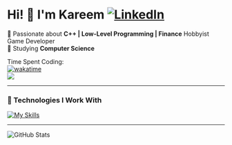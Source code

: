 # Hi! 👋 I'm Kareem [![LinkedIn](https://img.shields.io/badge/LinkedIn-blue?style=flat&logo=linkedin)](https://www.linkedin.com/in/kareem-al-otoum-703947255/)
🎯 Passionate about **C++ | Low-Level Programming | Finance** Hobbyist Game Developer  
💼 Studying **Computer Science**  

Time Spent Coding:  
[![wakatime](https://wakatime.com/badge/user/1fec4655-9874-4bbf-af4d-b55066562b7a.svg)](https://wakatime.com/@1fec4655-9874-4bbf-af4d-b55066562b7a)  
![](https://komarev.com/ghpvc/?username=kareemotoum&color=blueviolet)

---

### 🔧 Technologies I Work With  
[![My Skills](https://skillicons.dev/icons?i=cpp,c,bash,linux,ubuntu,python,cs,java,cmake,css,html,postgres,github,vscode,visualstudio,unity,arduino,opencv&perline=6)](https://skillicons.dev)

---

![GitHub Stats](https://github-readme-stats.vercel.app/api?username=kareemotoum&show_icons=true&theme=tokyonight)
